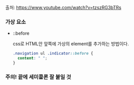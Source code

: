 출처: https://www.youtube.com/watch?v=tzszRG3bTRs

### 가상 요소

- ::before

  css로 HTML안 앞쪽에 가상의 element를 추가하는 방법이다.

  ```css
  .navigation ul .indicator::before {
    content: " ";
  }
  ```

### 주의! 끝에 세미콜론 잘 붙일 것
